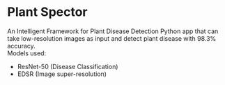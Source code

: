 # Plant Spector 
An Intelligent Framework for Plant Disease Detection
Python app that can take low-resolution images as input and detect plant disease with 98.3% accuracy. <br>
Models used:
* ResNet-50 (Disease Classification)
* EDSR (Image super-resolution)
